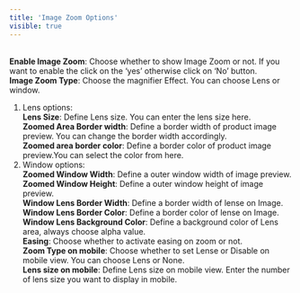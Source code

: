 ```yaml
---
title: 'Image Zoom Options'
visible: true
---
```


<br>**Enable Image Zoom**: Choose whether to show Image Zoom or not. If you want to enable the click on the ‘yes’ otherwise click on ‘No’ button.
<br>**Image Zoom Type**: Choose the magnifier Effect. You can choose Lens or window.
1. Lens options:
	<br>**Lens Size**: Define Lens size. You can enter the lens size here.
    <br>**Zoomed Area Border width**: Define a border width of product image preview. You can change the border 			width accordingly.
	<br>**Zoomed area border color**: Define a border color of product image preview.You can select the color from 			here.
2. Window options:
	<br>**Zoomed Window Width**: Define a outer window width of image preview.
	<br>**Zoomed Window Height**: Define a outer window height of image preview.
	<br>**Window Lens Border Width**: Define a border width of lense on Image.
	<br>**Window Lens Border Color**: Define a border color of lense on Image.
	<br>**Window Lens Background Color**: Define a background color of Lens area, always choose alpha value.
	<br>**Easing**: Choose whether to activate easing on zoom or not.
<br>**Zoom Type on mobile**: Choose whether to set Lense or Disable on mobile view. You can choose Lens or None.
<br>**Lens size on mobile**: Define Lens size on mobile view. Enter the number of lens size you want to display in mobile.
